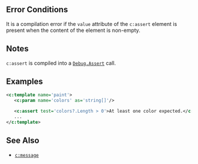 ## Error Conditions

 It is a compilation error if the `value` attribute of the `c:assert` element is present when the content of the element is non-empty.

## Notes

`c:assert` is compiled into a [`Debug.Assert`](https://msdn.microsoft.com/en-us/library/e63efys0) call.

## Examples

```xml
<c:template name='paint'>
   <c:param name='colors' as='string[]'/>

   <c:assert test='colors?.Length > 0'>At least one color expected.</c:assert>
   ...
</c:template>
```

## See Also

- [`c:message`](message.html)
